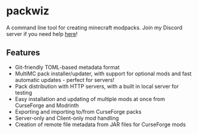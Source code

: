 # packwiz

A command line tool for creating minecraft modpacks. Join my Discord server if you need help [here](https://discord.gg/Csh8zbbhCt)!

## Features

-   Git-friendly TOML-based metadata format
-   MultiMC pack installer/updater, with support for optional mods and fast automatic updates - perfect for servers!
-   Pack distribution with HTTP servers, with a built in local server for testing
-   Easy installation and updating of multiple mods at once from CurseForge and Modrinth
-   Exporting and importing to/from CurseForge packs
-   Server-only and Client-only mod handling
-   Creation of remote file metadata from JAR files for CurseForge mods
